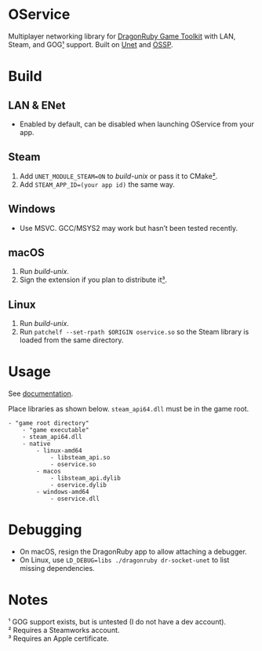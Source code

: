 # OService
Multiplayer networking library for [DragonRuby Game Toolkit](https://dragonruby.org) with LAN, Steam, and GOG[¹](#notes) support.
Built on [Unet](https://github.com/codecat/unet) and [OSSP](https://github.com/Lyniat/ossp).

# Build
## LAN & ENet
- Enabled by default, can be disabled when launching OService from your app.

## Steam
1. Add `UNET_MODULE_STEAM=ON` to *build-unix* or pass it to CMake[²](#notes).
2. Add `STEAM_APP_ID=(your app id)` the same way.

## Windows
- Use MSVC. GCC/MSYS2 may work but hasn’t been tested recently.

## macOS
1. Run *build-unix*.
2. Sign the extension if you plan to distribute it[³](#notes).

## Linux
1. Run *build-unix*.
2. Run `patchelf --set-rpath $ORIGIN oservice.so` so the Steam library is loaded from the same directory.

# Usage
See [documentation](https://oservice.lyniat.games).

Place libraries as shown below.
`steam_api64.dll` must be in the game root.
```
- "game root directory"
    - "game executable"
    - steam_api64.dll
    - native
        - linux-amd64
            - libsteam_api.so
            - oservice.so
        - macos
            - libsteam_api.dylib
            - oservice.dylib
        - windows-amd64
            - oservice.dll
```

# Debugging
- On macOS, resign the DragonRuby app to allow attaching a debugger.
- On Linux, use `LD_DEBUG=libs ./dragonruby dr-socket-unet` to list missing dependencies.

# Notes
¹ GOG support exists, but is untested (I do not have a dev account).<br>
² Requires a Steamworks account.<br>
³ Requires an Apple certificate.

